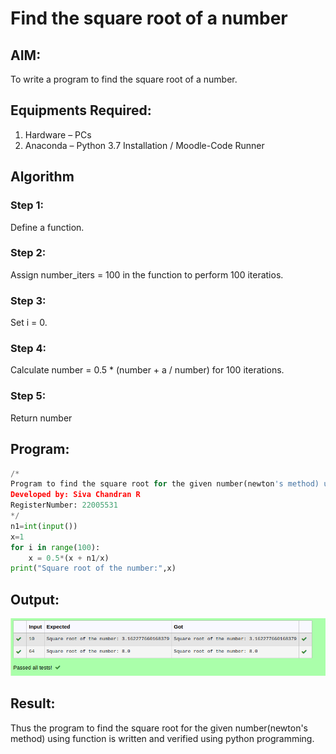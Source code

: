 # Find the square root of a number

## AIM:
To write a program to find the square root of a number.

## Equipments Required:
1. Hardware – PCs
2. Anaconda – Python 3.7 Installation / Moodle-Code Runner

## Algorithm
### Step 1:
Define a function.
### Step 2:
Assign number_iters = 100 in the function to perform 100 iteratios.
### Step 3:
Set i = 0.
### Step 4:
Calculate  number = 0.5 * (number + a / number) for 100 iterations.
### Step 5:
Return number

## Program:
```python
/*
Program to find the square root for the given number(newton's method) using function.
Developed by: Siva Chandran R
RegisterNumber: 22005531
*/
n1=int(input()) 
x=1
for i in range(100):
    x = 0.5*(x + n1/x)
print("Square root of the number:",x)
```

## Output:
![output](./sqout.png)

## Result:
Thus the program to find the square root for the given number(newton's method) using function is written and verified using python programming.
